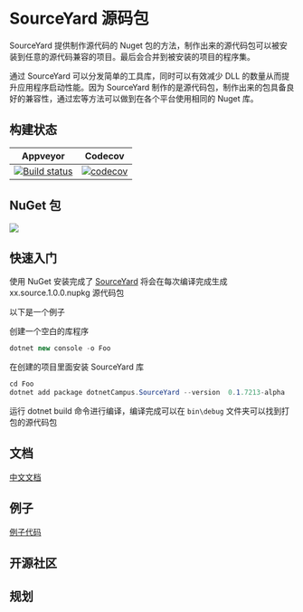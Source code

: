 # SourceYard 源码包

SourceYard 提供制作源代码的 Nuget 包的方法，制作出来的源代码包可以被安装到任意的源代码兼容的项目。最后会合并到被安装的项目的程序集。

通过 SourceYard 可以分发简单的工具库，同时可以有效减少 DLL 的数量从而提升应用程序启动性能。因为 SourceYard 制作的是源代码包，制作出来的包具备良好的兼容性，通过宏等方法可以做到在各个平台使用相同的 Nuget 库。

## 构建状态

Appveyor|Codecov
:-:|:-:
[![Build status][ai]][al]|[![codecov][ci]][cl]

<!-- a / c 是所用插件的首字母，i 是 icon，l 是 link。 -->

[ai]: https://ci.appveyor.com/api/projects/status/kxn9iakcittmvrcj?svg=true
[al]: https://ci.appveyor.com/project/xinyuehtx/sourceyard
[ci]: https://codecov.io/gh/dotnet-campus/SourceYard/branch/master/graph/badge.svg
[cl]: https://codecov.io/gh/dotnet-campus/SourceYard

## NuGet 包

[![](https://img.shields.io/nuget/v/dotnetCampus.SourceYard.svg)](https://www.nuget.org/packages/dotnetCampus.SourceYard)

## 快速入门

使用 NuGet 安装完成了 [SourceYard](https://www.nuget.org/packages/dotnetCampus.SourceYard) 将会在每次编译完成生成 xx.source.1.0.0.nupkg 源代码包

以下是一个例子

创建一个空白的库程序

```csharp
dotnet new console -o Foo
```

在创建的项目里面安装 SourceYard 库

```csharp
cd Foo
dotnet add package dotnetCampus.SourceYard --version  0.1.7213-alpha
```

运行 dotnet build 命令进行编译，编译完成可以在 `bin\debug` 文件夹可以找到打包的源代码包

## 文档

[中文文档](./docs/zh-cn)

## 例子

[例子代码](./sample)

## 开源社区

## 规划

